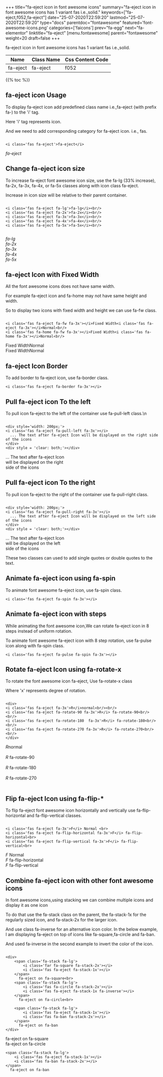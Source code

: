 +++
title="fa-eject icon in font awesome icons"
summary="fa-eject icon in font awesome icons has 1 variant fas i.e.,solid."
keywords=["fa-eject,f052,fa-eject"]
date="25-07-2020T22:59:20"
lastmod="25-07-2020T22:59:20"
type="docs"
parentdoc="fontawesome"
featured='font-awesome-icons.png'
categories=['faicons']
prev="fa-egg"
next="fa-elementor"
linktitle="fa-eject"
[menu.fontawesome]
parent="fontawesome"
weight=20
draft=false
+++


fa-eject icon in font awesome icons has 1 variant fas i.e.,solid.

<div class='table-responsive'><table class='table'><thead><tr><th>Name</th><th>Class Name</th><th>Css Content Code</th></tr></thead><tbody><tr><td>fa-eject</td><td>fa-eject</td><td>f052</td></tr></tbody></table></div>


{{% toc %}}


## fa-eject icon Usage

To display fa-eject icon add predefined class name i.e.,fa-eject (with prefix fa-) to the 'i' tag.

Here 'i' tag represents icon.

And we need to add corresponding category for fa-eject icon. i.e., fas.


```

<i class='fas fa-eject'>fa-eject</i>
```

<i class='fas fa-eject'>fa-eject</i>




## Change fa-eject icon size
To increase fa-eject font awesome icon size, use the fa-lg (33% increase), fa-2x, fa-3x, fa-4x, or fa-5x classes along with icon class fa-eject.

Increase in icon size will be relative to their parent container. 

```

<i class='fas fa-eject fa-lg'>fa-lg</i><br/>
<i class='fas fa-eject fa-2x'>fa-2x</i><br/>
<i class='fas fa-eject fa-3x'>fa-3x</i><br/>
<i class='fas fa-eject fa-4x'>fa-4x</i><br/>
<i class='fas fa-eject fa-5x'>fa-5x</i><br/>
            
```

<i class='fas fa-eject fa-lg'>fa-lg</i><br/>
<i class='fas fa-eject fa-2x'>fa-2x</i><br/>
<i class='fas fa-eject fa-3x'>fa-3x</i><br/>
<i class='fas fa-eject fa-4x'>fa-4x</i><br/>
<i class='fas fa-eject fa-5x'>fa-5x</i><br/>
            



## fa-eject Icon with Fixed Width 

All the font awesome icons does not have same width.

For example fa-eject icon and fa-home may not have same height and width.

So to display two icons with fixed width and height we can use fa-fw class.


```

<i class='fas fa-eject fa-fw fa-3x'></i>Fixed Width<i class='fas fa-eject fa-3x'></i>Normal<br/>
<i class='fas fa-home fa-fw fa-3x'></i>Fixed Width<i class='fas fa-home fa-3x'></i>Normal<br/>
```

<i class='fas fa-eject fa-fw fa-3x'></i>Fixed Width<i class='fas fa-eject fa-3x'></i>Normal<br/>
<i class='fas fa-home fa-fw fa-3x'></i>Fixed Width<i class='fas fa-home fa-3x'></i>Normal<br/>



## fa-eject Icon Border 

To add border to fa-eject icon, use fa-border class.


```
<i class='fas fa-eject fa-border fa-3x'></i>

```
<i class='fas fa-eject fa-border fa-3x'></i>





## Pull fa-eject icon To the left

To pull icon fa-eject to the left of the container use fa-pull-left class.\n

```

<div style='width: 200px;'>
<i class='fas fa-eject fa-pull-left fa-3x'></i>
  ... The text after fa-eject Icon will be displayed on the right side of the icons
</div>
<div style = 'clear: both;'></div>
```

<div style='width: 200px;'>
<i class='fas fa-eject fa-pull-left fa-3x'></i>
  ... The text after fa-eject Icon will be displayed on the right side of the icons
</div>
<div style = 'clear: both;'></div>




## Pull fa-eject icon To the right
To pull icon fa-eject to the right of the container use fa-pull-right class.

```

<div style='width: 200px;'>
<i class='fas fa-eject fa-pull-right fa-3x'></i>
  ... The text after fa-eject Icon will be displayed on the left side of the icons
</div>
<div style = 'clear: both;'></div>
```

<div style='width: 200px;'>
<i class='fas fa-eject fa-pull-right fa-3x'></i>
  ... The text after fa-eject Icon will be displayed on the left side of the icons
</div>
<div style = 'clear: both;'></div>

These two classes can used to add single quotes or double quotes to the text.


## Animate fa-eject icon using fa-spin
To animate font awesome fa-eject icon, use fa-spin class.

```
<i class='fas fa-eject fa-spin fa-3x'></i>
```
<i class='fas fa-eject fa-spin fa-3x'></i>




## Animate fa-eject icon with steps
While animating the font awesome icon,We can rotate fa-eject icon in 8 steps instead of uniform rotation.

To animate font awesome fa-eject icon with 8 step rotation, use fa-pulse icon along with fa-spin class.


```
<i class='fas fa-eject fa-pulse fa-spin fa-3x'></i>

```
<i class='fas fa-eject fa-pulse fa-spin fa-3x'></i>





## Rotate fa-eject Icon using fa-rotate-x
To rotate the font awesome icon fa-eject, Use fa-rotate-x class

Where 'x' represents degree of rotation.


```

<div>
<i class='fas fa-eject fa-3x'>R</i>normal<br/><br/>
<i class='fas fa-eject fa-rotate-90 fa-3x'>R</i> fa-rotate-90<br/><br/> 
<i class='fas fa-eject fa-rotate-180  fa-3x'>R</i> fa-rotate-180<br/><br/> 
<i class='fas fa-eject fa-rotate-270 fa-3x'>R</i> fa-rotate-270<br/><br/>
</div>
```

<div>
<i class='fas fa-eject fa-3x'>R</i>normal<br/><br/>
<i class='fas fa-eject fa-rotate-90 fa-3x'>R</i> fa-rotate-90<br/><br/> 
<i class='fas fa-eject fa-rotate-180  fa-3x'>R</i> fa-rotate-180<br/><br/> 
<i class='fas fa-eject fa-rotate-270 fa-3x'>R</i> fa-rotate-270<br/><br/>
</div>




## Flip fa-eject Icon using fa-flip-*
To flip fa-eject font awesome icon horizontally and vertically use fa-flip-horizontal and fa-flip-vertical classes. 

```

<i class='fas fa-eject fa-3x'>F</i> Normal <br>
<i class='fas fa-eject fa-flip-horizontal fa-3x'>F</i> fa-flip-horizontal<br>
<i class='fas fa-eject fa-flip-vertical fa-3x'>F</i> fa-flip-vertical<br>
```

<i class='fas fa-eject fa-3x'>F</i> Normal <br>
<i class='fas fa-eject fa-flip-horizontal fa-3x'>F</i> fa-flip-horizontal<br>
<i class='fas fa-eject fa-flip-vertical fa-3x'>F</i> fa-flip-vertical<br>




## Combine fa-eject icon with other font awesome icons
In font awesome icons,using stacking we can combine multiple icons and display it as one icon 

To do that use the fa-stack class on the parent, the fa-stack-1x for the regularly sized icon, and fa-stack-2x for the larger icon.

And use class fa-inverse for an alternative icon color. 
In the below example, I am displaying fa-eject on top of icons like fa-square,fa-circle and fa-ban.

And used fa-inverse in the second example to invert the color of the icon.

```

<div>
    <span class='fa-stack fa-lg'>
        <i class='far fa-square fa-stack-2x'></i>
        <i class='fas fa-eject fa-stack-1x'></i>
    </span>
      fa-eject on fa-square<br>
    <span class='fa-stack fa-lg'>
        <i class='fas fa-circle fa-stack-2x'></i>
        <i class='fas fa-eject fa-stack-1x fa-inverse'></i>
    </span>
      fa-eject on fa-circle<br>

    <span class='fa-stack fa-lg'>
        <i class='fas fa-eject fa-stack-1x'></i>
        <i class='fas fa-ban fa-stack-2x'></i>
    </span>
      fa-eject on fa-ban
</div>
```

<div>
    <span class='fa-stack fa-lg'>
        <i class='far fa-square fa-stack-2x'></i>
        <i class='fas fa-eject fa-stack-1x'></i>
    </span>
      fa-eject on fa-square<br>
    <span class='fa-stack fa-lg'>
        <i class='fas fa-circle fa-stack-2x'></i>
        <i class='fas fa-eject fa-stack-1x fa-inverse'></i>
    </span>
      fa-eject on fa-circle<br>

    <span class='fa-stack fa-lg'>
        <i class='fas fa-eject fa-stack-1x'></i>
        <i class='fas fa-ban fa-stack-2x'></i>
    </span>
      fa-eject on fa-ban
</div>






